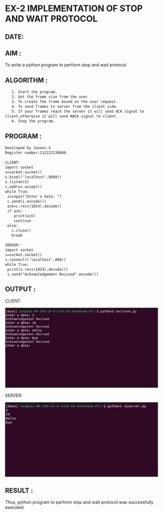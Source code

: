 # EX-2 IMPLEMENTATION OF STOP AND WAIT PROTOCOL

## DATE:

## AIM :

 To write a python program to perform stop and wait protocol


## ALGORITHM :
       1. Start the program.
       2. Get the frame size from the user
       3. To create the frame based on the user request.
       4. To send frames to server from the client side.
       5. If your frames reach the server it will send ACK signal to client,otherwise it will send NACK signal to client.
       6. Stop the program.

## PROGRAM :
```
Developed by Janani.S
Register number:212222230049

CLIENT:
import socket
s=socket.socket()
s.bind(('localhost',8000))
s.listen(5)
c,addr=s.accept()
while True:
 i=input("Enter a data: ")
 c.send(i.encode())
 ack=c.recv(1024).decode()
 if ack:
    print(ack)
    continue
 else:
   c.close()
   break

SERVER:
import socket
s=socket.socket()
s.connect(('localhost',800))
while True:
 print(s.recv(1024).decode())
 s.send("Acknowledgement Recived".encode())
 ```
## OUTPUT :
CLIENT:

![OUTPUT](1aclient.png)

SERVER:

![OUTPUT](1aserver.png)

## RESULT :
Thus, python program to perform stop and wait protocol was successfully executed.



